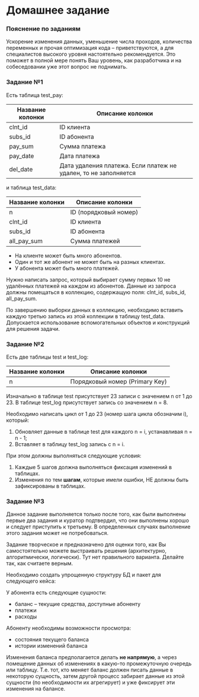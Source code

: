# Домашнее задание

### Пояснение по заданиям

Ускорение изменения данных, уменьшение числа проходов, количества переменных и прочая оптимизация кода – приветствуются, а для специалистов высокого уровня настоятельно рекомендуется. Это поможет в полной мере понять Ваш уровень, как разработчика и на собеседовании уже этот вопрос не поднимать.


### Задание №1

Есть таблица test_pay:

| Название колонки | Описание колонки |
|------------------|------------------|
| clnt_id          |       ID клиента |
| subs_id          |	ID абонента   |
| pay_sum	       | Сумма платежа    |
| pay_date         |	Дата платежа  |
| del_date	       |Дата удаления платежа. Если платеж не удален, то не заполняется|

и таблица test_data:

|Название колонки	|Описание колонки |
|-------------------|-----------------|
| n                |	ID (порядковый номер)|
|clnt_id	| ID клиента|
|subs_id	|ID абонента|
|all_pay_sum	| Сумма платежей|

- На клиенте может быть много абонентов.
- Один и тот же абонент не может быть на разных клиентах.
- У абонента может быть много платежей.

Нужно написать запрос, который выбирает сумму первых 10 не удалённых платежей на каждом из абонентов. Данные из запроса должны помещаться в коллекцию, содержащую поля: clnt_id, subs_id, all_pay_sum.

По завершению выборки данных в коллекцию, необходимо вставить каждую третью запись из этой коллекции в таблицу test_data. Допускается использование вспомогательных объектов и конструкций для решения задачи.

### Задание №2

Есть две таблицы test и test_log:

| Название колонки |	Описание колонки|
|------------------|--------------------|
|n |	Порядковый номер (Primary Key)|

Изначально в таблице test присутствует 23 записи с значением n от 1 до 23.
В таблице test_log присутствует запись со значением n = 8.

Необходимо написать цикл от 1 до 23 (номер шага цикла обозначим i), который:
1.	Обновляет данные в таблице test для каждого n = i, устанавливая n = n - 1;
2.	Вставляет в таблицу test_log запись с n = i.

При этом должны выполняться следующие условия:
1.	Каждые 5 шагов должна выполняться фиксация изменений в таблицах.
2.	Изменения по тем **шагам**, которые имели ошибки, НЕ должны быть зафиксированы в таблицах.

### Задание №3

Данное задание выполняется только после того, как были выполнены первые два задания и куратор подтвердил, что они выполнены хорошо и следует приступить к третьему. В определенных случаях выполнение этого задания может не потребоваться.

Задание творческое и предназначено для оценки того, как Вы самостоятельно можете выстраивать решения (архитектурно, алгоритмически, логически). Тут нет правильного варианта. Делайте так, как считаете верным.

Необходимо создать упрощенную структуру БД и пакет для следующего кейса:

У абонента есть следующие сущности:
- баланс – текущие средства, доступные абоненту
- платежи
- расходы

Абоненту необходимы возможности просмотра:
- состояния текущего баланса
- истории изменений баланса

Изменения баланса предполагается делать **не напрямую**, а через помещение данных об изменениях в какую-то промежуточную очередь или таблицу. Т.е. тот, кто меняет баланс должен писать данные в некоторую сущность, затем другой процесс забирает данные из этой сущности (по необходимости их агрегирует) и уже фиксирует эти изменения на балансе.
